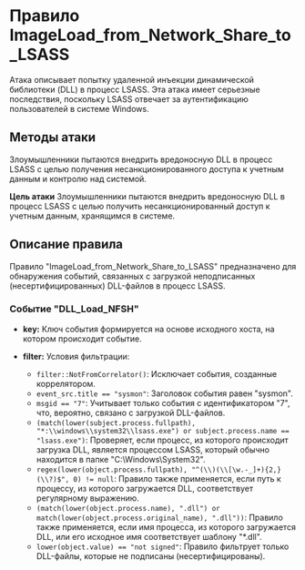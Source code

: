 # Правило ImageLoad_from_Network_Share_to_LSASS

Атака описывает попытку удаленной инъекции динамической библиотеки (DLL) в процесс LSASS. Эта атака имеет серьезные последствия, поскольку LSASS отвечает за аутентификацию пользователей в системе Windows.

## Методы атаки

Злоумышленники пытаются внедрить вредоносную DLL в процесс LSASS с целью получения несанкционированного доступа к учетным данным и контролю над системой.


**Цель атаки** Злоумышленники пытаются внедрить вредоносную DLL в процесс LSASS с целью получить несанкционированный доступ к учетным данным, хранящимся в системе.

## Описание правила

Правило "ImageLoad_from_Network_Share_to_LSASS" предназначено для обнаружения событий, связанных с загрузкой неподписанных (несертифицированных) DLL-файлов в процесс LSASS.

### Событие "DLL_Load_NFSH"

- **key:** Ключ события формируется на основе исходного хоста, на котором происходит событие.

- **filter:** Условия фильтрации:

  - `filter::NotFromCorrelator()`: Исключает события, созданные коррелятором.
  - `event_src.title == "sysmon"`: Заголовок события равен "sysmon".
  - `msgid == "7"`: Учитывает только события с идентификатором "7", что, вероятно, связано с загрузкой DLL-файлов.
  - `(match(lower(subject.process.fullpath), "*:\\windows\\system32\\lsass.exe") or subject.process.name == "lsass.exe")`: Проверяет, если процесс, из которого происходит загрузка DLL, является процессом LSASS, который обычно находится в папке "C:\Windows\System32".
  - `regex(lower(object.process.fullpath), "^(\\)(\\[\w.-_]+){2,}(\\?)$", 0) != null`: Правило также применяется, если путь к процессу, из которого загружается DLL, соответствует регулярному выражению.
  - `(match(lower(object.process.name), ".dll") or match(lower(object.process.original_name), ".dll"))`: Правило также применяется, если имя процесса, из которого загружается DLL, или его исходное имя соответствует шаблону "*.dll".
  - `lower(object.value) == "not signed"`: Правило фильтрует только DLL-файлы, которые не подписаны (несертифицированы).
